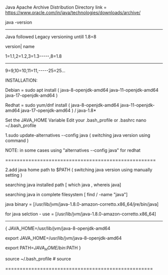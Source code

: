 Java Apache Archive Distribution Directory link = https://www.oracle.com/in/java/technologies/downloads/archive/

java -version 

-------------------

Java followed Legacy versioning untill 1.8=8

version| name

1=1.1,2=1.2,3=1.3-----,8=1.8

-----------------------------

9=9,10=10,11=11,-----25=25...

INSTALLATION:

Debian = sudo apt install ( java-8-openjdk-amd64  java-11-openjdk-amd64  java-17-openjdk-amd64 )

Redhat = sudo yum/dnf install (  java-8-openjdk-amd64  java-11-openjdk-amd64  java-17-openjdk-amd64 ) / java-1.8*

Set the JAVA_HOME Variable
Edit your .bash_profile or .bashrc
nano ~/.bash_profile

1.sudo update-alternatives --config java ( switching java version using command )

NOTE: in some cases using "alternatives --config java"  for redhat

====================================================

2.add java home path to $PATH ( switching java version using manually setting )

searching java installed path [ which java , whereis java]

searching java in complete filesystem [ find / -name "java"]

java binary = [/usr/lib/jvm/java-1.8.0-amazon-corretto.x86_64/jre/bin/java]

for java selction - use = [/usr/lib/jvm/java-1.8.0-amazon-corretto.x86_64]

-----------------------------------------------------------------------------------

{ JAVA_HOME=/usr/lib/jvm/java-8-openjdk-amd64

export JAVA_HOME=/usr/lib/jvm/java-8-openjdk-amd64

export PATH=$JAVA_HOME/bin:$PATH  }

source ~/.bash_profile  # source

===================================================
